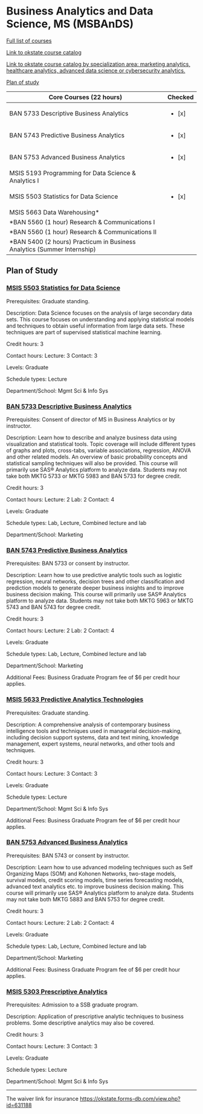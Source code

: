 # Business Analytics and Data Science, MS   (MSBAnDS)


[Full list of courses](https://github.com/mosesmarin/MSBAnDS/blob/main/courses.pdf)

[Link to okstate course catalog](http://catalog.okstate.edu/graduate-college/masters-degrees/business-analytics-data-science-ms/)

[Link to okstate course catalog by specialization area: marketing analytics, healthcare analytics, advanced data science or cybersecurity analytics.](https://business.okstate.edu/analytics/plan_of_study.html)


[Plan of study](https://business.okstate.edu/analytics/plan_of_study.html)


| Core Courses (22 hours)      | Checked |
| ----------- | ----------- |
| BAN 5733 Descriptive Business Analytics      |  <ul><li>[x] </li></ul>      |
| BAN 5743 Predictive Business Analytics   | <ul><li>[x] </li></ul>        |
| BAN 5753 Advanced Business Analytics   | <ul><li>[x] </li></ul>        |
| MSIS 5193 Programming for Data Science & Analytics I   |       |
| MSIS 5503 Statistics for Data Science   | <ul><li>[x] </li></ul>        |
| MSIS 5663 Data Warehousing\*   |         |
| \*BAN 5560 (1 hour) Research & Communications I   |         |
| \*BAN 5560 (1 hour) Research & Communications II   |         |
| \*BAN 5400 (2 hours) Practicum in Business Analytics (Summer Internship)    |         |




## Plan of Study

### [MSIS 5503 Statistics for Data Science](https://github.com/mosesmarin/MSBAnDS/blob/main/MSIS-5503-Statistics-for-Data-Science.md)

Prerequisites: Graduate standing.

Description: Data Science focuses on the analysis of large secondary data sets. This course focuses on understanding and applying statistical models and techniques to obtain useful information from large data sets. These techniques are part of supervised statistical machine learning.

Credit hours: 3

Contact hours: Lecture: 3 Contact: 3

Levels: Graduate

Schedule types: Lecture

Department/School: Mgmt Sci & Info Sys


### [BAN 5733 Descriptive Business Analytics](https://github.com/mosesmarin/MSBAnDS/blob/main/BAN-5733-Descriptive-Business-Analytics.md)

Prerequisites: Consent of director of MS in Business Analytics or by instructor.

Description: Learn how to describe and analyze business data using visualization and statistical tools. Topic coverage will include different types of graphs and plots, cross-tabs, variable associations, regression, ANOVA and other related models. An overview of basic probability concepts and statistical sampling techniques will also be provided. This course will primarily use SAS® Analytics platform to analyze data. Students may not take both MKTG 5733 or MKTG 5983 and BAN 5733 for degree credit.

Credit hours: 3

Contact hours: Lecture: 2 Lab: 2 Contact: 4

Levels: Graduate

Schedule types: Lab, Lecture, Combined lecture and lab

Department/School: Marketing



### [BAN 5743 Predictive Business Analytics](https://github.com/mosesmarin/MSBAnDS/blob/main/BAN-5743-Predictive-Business-Analytics.md)

Prerequisites: BAN 5733 or consent by instructor.

Description: Learn how to use predictive analytic tools such as logistic regression, neural networks, decision trees and other classification and prediction models to generate deeper business insights and to improve business decision making. This course will primarily use SAS® Analytics platform to analyze data. Students may not take both MKTG 5963 or MKTG 5743 and BAN 5743 for degree credit.

Credit hours: 3

Contact hours: Lecture: 2 Lab: 2 Contact: 4

Levels: Graduate

Schedule types: Lab, Lecture, Combined lecture and lab

Department/School: Marketing

Additional Fees: Business Graduate Program fee of $6 per credit hour applies.


### [MSIS 5633 Predictive Analytics Technologies](https://github.com/mosesmarin/MSBAnDS/blob/main/MSIS-5633-Predictive-Analytics-Technologies.md)

Prerequisites: Graduate standing.

Description: A comprehensive analysis of contemporary business intelligence tools and techniques used in managerial decision-making, including decision support systems, data and text mining, knowledge management, expert systems, neural networks, and other tools and techniques.

Credit hours: 3

Contact hours: Lecture: 3 Contact: 3

Levels: Graduate

Schedule types: Lecture

Department/School: Mgmt Sci & Info Sys

Additional Fees: Business Graduate Program fee of $6 per credit hour applies.


### [BAN 5753 Advanced Business Analytics](https://github.com/mosesmarin/MSBAnDS/blob/main/BAN-5753-Advanced-Business-Analytics.md)

Prerequisites: BAN 5743 or consent by instructor.

Description: Learn how to use advanced modeling techniques such as Self Organizing Maps (SOM) and Kohonen Networks, two-stage models, survival models, credit scoring models, time series forecasting models, advanced text analytics etc. to improve business decision making. This course will primarily use SAS® Analytics platform to analyze data. Students may not take both MKTG 5883 and BAN 5753 for degree credit.

Credit hours: 3

Contact hours: Lecture: 2 Lab: 2 Contact: 4

Levels: Graduate

Schedule types: Lab, Lecture, Combined lecture and lab

Department/School: Marketing

Additional Fees: Business Graduate Program fee of $6 per credit hour applies.




### [MSIS 5303 Prescriptive Analytics](https://github.com/mosesmarin/MSBAnDS/blob/main/MSIS-5303-Prescriptive-Analytics.md)

Prerequisites: Admission to a SSB graduate program.

Description: Application of prescriptive analytic techniques to business problems. Some descriptive analytics may also be covered.

Credit hours: 3

Contact hours: Lecture: 3 Contact: 3

Levels: Graduate

Schedule types: Lecture

Department/School: Mgmt Sci & Info Sys




---

The waiver link for insurance https://okstate.forms-db.com/view.php?id=631188
